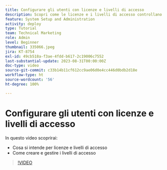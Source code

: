 ```yaml
---
title: Configurare gli utenti con licenze e livelli di accesso
description: Scopri come le licenze e i livelli di accesso controllano le funzioni a cui gli utenti possono accedere. Scopri come i ruoli vengono utilizzati nel sistema.
feature: System Setup and Administration
activity: deploy
type: Tutorial
team: Technical Marketing
role: Admin
level: Beginner
thumbnail: 335066.jpeg
jira: KT-8754
exl-id: 49cb518a-f3ae-4fdd-b617-2c19006c7552
last-substantial-update: 2023-08-31T00:00:00Z
doc-type: video
source-git-commit: c33b14b11cf612cc9ae06d0e4cc446d0bdb2d18e
workflow-type: ht
source-wordcount: '56'
ht-degree: 100%

---
```


# Configurare gli utenti con licenze e livelli di accesso

In questo video scoprirai:

* Cosa si intende per licenze e livelli di accesso
* Come creare e gestire i livelli di accesso

>[!VIDEO](https://video.tv.adobe.com/v/335066/?quality=12&learn=on)
